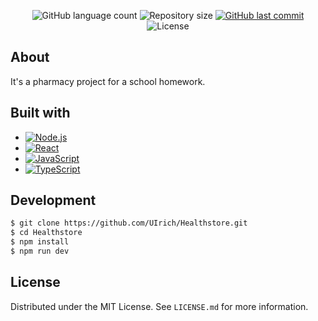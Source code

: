 <p align="center">
  <img alt="GitHub language count" src="https://img.shields.io/github/languages/count/UIrich/Healthstore?color=%2304D361">

  <img alt="Repository size" src="https://img.shields.io/github/repo-size/UIrich/Healthstore">
  
  <a href="https://github.com/UIrich/Healthstore/commits/master">
    <img alt="GitHub last commit" src="https://img.shields.io/github/last-commit/UIrich/Healthstore">
  </a>
    
   <img alt="License" src="https://img.shields.io/badge/license-MIT-brightgreen">
   <a href="https://github.com/UIrich/Healthstore/LICENSE.md">
  </a>

</p>

## About
It's a pharmacy project for a school homework.

## Built with

* [![Node.js][Node.js]][Node-url]
* [![React][React.js]][React-url]
* [![JavaScript][JavaScript]][JavaScript-url]
* [![TypeScript][TypeScript]][TypeScript-url]

## Development
```bash
$ git clone https://github.com/UIrich/Healthstore.git
$ cd Healthstore
$ npm install
$ npm run dev
```


## License

Distributed under the MIT License. See `LICENSE.md` for more information.

<!-- Links -->
[Node.js]: https://img.shields.io/badge/Node.js-43853D?style=for-the-badge&logo=node.js&logoColor=white
[Node-url]: https://nodejs.org/
[React.js]: https://img.shields.io/badge/React-20232A?style=for-the-badge&logo=react&logoColor=61DAFB
[React-url]: https://reactjs.org/
[TypeScript]: https://img.shields.io/badge/TypeScript-007ACC?style=for-the-badge&logo=typescript&logoColor=white
[TypeScript-url]: https://www.typescriptlang.org/
[JavaScript]: https://img.shields.io/badge/JavaScript-F7DF1E?style=for-the-badge&logo=javascript&logoColor=black
[JavaScript-url]: https://www.javascript.com/
